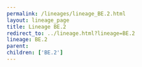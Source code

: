 ```yaml
---
permalink: /lineages/lineage_BE.2.html
layout: lineage_page
title: Lineage BE.2
redirect_to: ../lineage.html?lineage=BE.2
lineage: BE.2
parent: 
children: ['BE.2']
---
```

